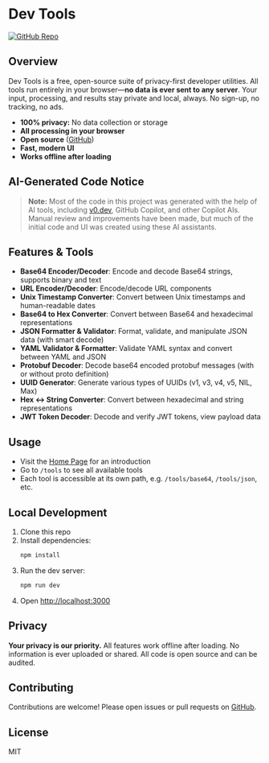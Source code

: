 # Dev Tools

[![GitHub Repo](https://img.shields.io/badge/View%20on-GitHub-black?style=for-the-badge&logo=github)](https://github.com/huxinbang/dev-tools)


## Overview

Dev Tools is a free, open-source suite of privacy-first developer utilities. All tools run entirely in your browser—**no data is ever sent to any server**. Your input, processing, and results stay private and local, always. No sign-up, no tracking, no ads.

- **100% privacy:** No data collection or storage
- **All processing in your browser**
- **Open source** ([GitHub](https://github.com/huxinbang/dev-tools))
- **Fast, modern UI**
- **Works offline after loading**

## AI-Generated Code Notice

> **Note:** Most of the code in this project was generated with the help of AI tools, including [v0.dev](https://v0.dev), GitHub Copilot, and other Copilot AIs. Manual review and improvements have been made, but much of the initial code and UI was created using these AI assistants.

## Features & Tools

- **Base64 Encoder/Decoder**: Encode and decode Base64 strings, supports binary and text
- **URL Encoder/Decoder**: Encode/decode URL components
- **Unix Timestamp Converter**: Convert between Unix timestamps and human-readable dates
- **Base64 to Hex Converter**: Convert between Base64 and hexadecimal representations
- **JSON Formatter & Validator**: Format, validate, and manipulate JSON data (with smart decode)
- **YAML Validator & Formatter**: Validate YAML syntax and convert between YAML and JSON
- **Protobuf Decoder**: Decode base64 encoded protobuf messages (with or without proto definition)
- **UUID Generator**: Generate various types of UUIDs (v1, v3, v4, v5, NIL, Max)
- **Hex <-> String Converter**: Convert between hexadecimal and string representations
- **JWT Token Decoder**: Decode and verify JWT tokens, view payload data

## Usage

- Visit the [Home Page](https://huxinbang.github.io/dev-tools/) for an introduction
- Go to `/tools` to see all available tools
- Each tool is accessible at its own path, e.g. `/tools/base64`, `/tools/json`, etc.

## Local Development

1. Clone this repo
2. Install dependencies:
   ```bash
   npm install
   ```
3. Run the dev server:
   ```bash
   npm run dev
   ```
4. Open [http://localhost:3000](http://localhost:3000)

## Privacy

**Your privacy is our priority.** All features work offline after loading. No information is ever uploaded or shared. All code is open source and can be audited.

## Contributing

Contributions are welcome! Please open issues or pull requests on [GitHub](https://github.com/huxinbang/dev-tools).

## License

MIT

